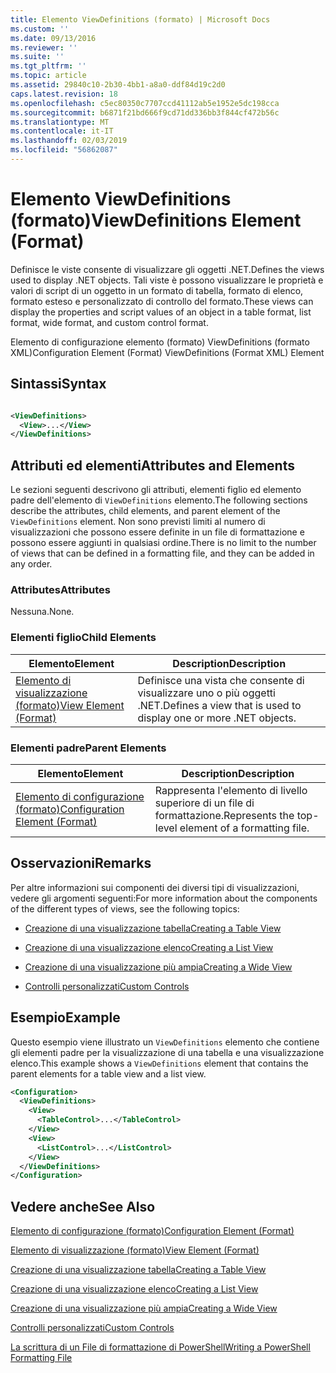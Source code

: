 ```yaml
---
title: Elemento ViewDefinitions (formato) | Microsoft Docs
ms.custom: ''
ms.date: 09/13/2016
ms.reviewer: ''
ms.suite: ''
ms.tgt_pltfrm: ''
ms.topic: article
ms.assetid: 29840c10-2b30-4bb1-a8a0-ddf84d19c2d0
caps.latest.revision: 18
ms.openlocfilehash: c5ec80350c7707ccd41112ab5e1952e5dc198cca
ms.sourcegitcommit: b6871f21bd666f9cd71dd336bb3f844cf472b56c
ms.translationtype: MT
ms.contentlocale: it-IT
ms.lasthandoff: 02/03/2019
ms.locfileid: "56862087"
---
```

# <a name="viewdefinitions-element-format"></a><span data-ttu-id="5c49d-102">Elemento ViewDefinitions (formato)</span><span class="sxs-lookup"><span data-stu-id="5c49d-102">ViewDefinitions Element (Format)</span></span>

<span data-ttu-id="5c49d-103">Definisce le viste consente di visualizzare gli oggetti .NET.</span><span class="sxs-lookup"><span data-stu-id="5c49d-103">Defines the views used to display .NET objects.</span></span> <span data-ttu-id="5c49d-104">Tali viste è possono visualizzare le proprietà e valori di script di un oggetto in un formato di tabella, formato di elenco, formato esteso e personalizzato di controllo del formato.</span><span class="sxs-lookup"><span data-stu-id="5c49d-104">These views can display the properties and script values of an object  in a table format, list format, wide format, and custom control format.</span></span>

<span data-ttu-id="5c49d-105">Elemento di configurazione elemento (formato) ViewDefinitions (formato XML)</span><span class="sxs-lookup"><span data-stu-id="5c49d-105">Configuration Element (Format) ViewDefinitions (Format XML) Element</span></span>

## <a name="syntax"></a><span data-ttu-id="5c49d-106">Sintassi</span><span class="sxs-lookup"><span data-stu-id="5c49d-106">Syntax</span></span>

```xml

<ViewDefinitions>
  <View>...</View>
</ViewDefinitions>
```

## <a name="attributes-and-elements"></a><span data-ttu-id="5c49d-107">Attributi ed elementi</span><span class="sxs-lookup"><span data-stu-id="5c49d-107">Attributes and Elements</span></span>

<span data-ttu-id="5c49d-108">Le sezioni seguenti descrivono gli attributi, elementi figlio ed elemento padre dell'elemento di `ViewDefinitions` elemento.</span><span class="sxs-lookup"><span data-stu-id="5c49d-108">The following sections describe the attributes, child elements, and parent element of the `ViewDefinitions` element.</span></span> <span data-ttu-id="5c49d-109">Non sono previsti limiti al numero di visualizzazioni che possono essere definite in un file di formattazione e possono essere aggiunti in qualsiasi ordine.</span><span class="sxs-lookup"><span data-stu-id="5c49d-109">There is no limit to the number of views that can be defined in a formatting file, and they can be added in any order.</span></span>

### <a name="attributes"></a><span data-ttu-id="5c49d-110">Attributes</span><span class="sxs-lookup"><span data-stu-id="5c49d-110">Attributes</span></span>

<span data-ttu-id="5c49d-111">Nessuna.</span><span class="sxs-lookup"><span data-stu-id="5c49d-111">None.</span></span>

### <a name="child-elements"></a><span data-ttu-id="5c49d-112">Elementi figlio</span><span class="sxs-lookup"><span data-stu-id="5c49d-112">Child Elements</span></span>

|<span data-ttu-id="5c49d-113">Elemento</span><span class="sxs-lookup"><span data-stu-id="5c49d-113">Element</span></span>|<span data-ttu-id="5c49d-114">Description</span><span class="sxs-lookup"><span data-stu-id="5c49d-114">Description</span></span>|
|-------------|-----------------|
|[<span data-ttu-id="5c49d-115">Elemento di visualizzazione (formato)</span><span class="sxs-lookup"><span data-stu-id="5c49d-115">View Element (Format)</span></span>](./view-element-format.md)|<span data-ttu-id="5c49d-116">Definisce una vista che consente di visualizzare uno o più oggetti .NET.</span><span class="sxs-lookup"><span data-stu-id="5c49d-116">Defines a view that is used to display one or more .NET objects.</span></span>|

### <a name="parent-elements"></a><span data-ttu-id="5c49d-117">Elementi padre</span><span class="sxs-lookup"><span data-stu-id="5c49d-117">Parent Elements</span></span>

|<span data-ttu-id="5c49d-118">Elemento</span><span class="sxs-lookup"><span data-stu-id="5c49d-118">Element</span></span>|<span data-ttu-id="5c49d-119">Description</span><span class="sxs-lookup"><span data-stu-id="5c49d-119">Description</span></span>|
|-------------|-----------------|
|[<span data-ttu-id="5c49d-120">Elemento di configurazione (formato)</span><span class="sxs-lookup"><span data-stu-id="5c49d-120">Configuration Element (Format)</span></span>](./configuration-element-format.md)|<span data-ttu-id="5c49d-121">Rappresenta l'elemento di livello superiore di un file di formattazione.</span><span class="sxs-lookup"><span data-stu-id="5c49d-121">Represents the top-level element of a formatting file.</span></span>|

## <a name="remarks"></a><span data-ttu-id="5c49d-122">Osservazioni</span><span class="sxs-lookup"><span data-stu-id="5c49d-122">Remarks</span></span>

<span data-ttu-id="5c49d-123">Per altre informazioni sui componenti dei diversi tipi di visualizzazioni, vedere gli argomenti seguenti:</span><span class="sxs-lookup"><span data-stu-id="5c49d-123">For more information about the components of the different types of views, see the following topics:</span></span>

- [<span data-ttu-id="5c49d-124">Creazione di una visualizzazione tabella</span><span class="sxs-lookup"><span data-stu-id="5c49d-124">Creating a Table View</span></span>](./creating-a-table-view.md)

- [<span data-ttu-id="5c49d-125">Creazione di una visualizzazione elenco</span><span class="sxs-lookup"><span data-stu-id="5c49d-125">Creating a List View</span></span>](./creating-a-list-view.md)

- [<span data-ttu-id="5c49d-126">Creazione di una visualizzazione più ampia</span><span class="sxs-lookup"><span data-stu-id="5c49d-126">Creating a Wide View</span></span>](./creating-a-wide-view.md)

- [<span data-ttu-id="5c49d-127">Controlli personalizzati</span><span class="sxs-lookup"><span data-stu-id="5c49d-127">Custom Controls</span></span>](./creating-custom-controls.md)

## <a name="example"></a><span data-ttu-id="5c49d-128">Esempio</span><span class="sxs-lookup"><span data-stu-id="5c49d-128">Example</span></span>

<span data-ttu-id="5c49d-129">Questo esempio viene illustrato un `ViewDefinitions` elemento che contiene gli elementi padre per la visualizzazione di una tabella e una visualizzazione elenco.</span><span class="sxs-lookup"><span data-stu-id="5c49d-129">This example shows a `ViewDefinitions` element that contains the parent elements for a table view and a list view.</span></span>

```xml
<Configuration>
  <ViewDefinitions>
    <View>
      <TableControl>...</TableControl>
    </View>
    <View>
      <ListControl>...</ListControl>
    </View>
  </ViewDefinitions>
</Configuration>
```

## <a name="see-also"></a><span data-ttu-id="5c49d-130">Vedere anche</span><span class="sxs-lookup"><span data-stu-id="5c49d-130">See Also</span></span>

[<span data-ttu-id="5c49d-131">Elemento di configurazione (formato)</span><span class="sxs-lookup"><span data-stu-id="5c49d-131">Configuration Element (Format)</span></span>](./configuration-element-format.md)

[<span data-ttu-id="5c49d-132">Elemento di visualizzazione (formato)</span><span class="sxs-lookup"><span data-stu-id="5c49d-132">View Element (Format)</span></span>](./view-element-format.md)

[<span data-ttu-id="5c49d-133">Creazione di una visualizzazione tabella</span><span class="sxs-lookup"><span data-stu-id="5c49d-133">Creating a Table View</span></span>](./creating-a-table-view.md)

[<span data-ttu-id="5c49d-134">Creazione di una visualizzazione elenco</span><span class="sxs-lookup"><span data-stu-id="5c49d-134">Creating a List View</span></span>](./creating-a-list-view.md)

[<span data-ttu-id="5c49d-135">Creazione di una visualizzazione più ampia</span><span class="sxs-lookup"><span data-stu-id="5c49d-135">Creating a Wide View</span></span>](./creating-a-wide-view.md)

[<span data-ttu-id="5c49d-136">Controlli personalizzati</span><span class="sxs-lookup"><span data-stu-id="5c49d-136">Custom Controls</span></span>](./creating-custom-controls.md)

[<span data-ttu-id="5c49d-137">La scrittura di un File di formattazione di PowerShell</span><span class="sxs-lookup"><span data-stu-id="5c49d-137">Writing a PowerShell Formatting File</span></span>](./writing-a-powershell-formatting-file.md)
